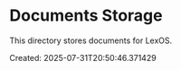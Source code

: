 # Documents Storage

This directory stores documents for LexOS.

Created: 2025-07-31T20:50:46.371429